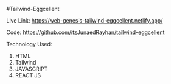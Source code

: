 #Tailwind-Eggcellent

Live Link: https://web-genesis-tailwind-eggcellent.netlify.app/

Code:  https://github.com/itzJunaedRayhan/tailwind-eggcellent


Technology Used:
1.  HTML
2.  Tailwind
3.  JAVASCRIPT
5.  REACT JS